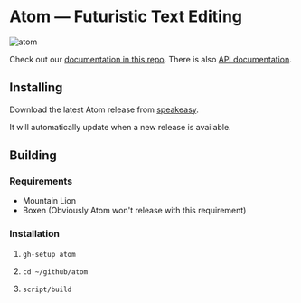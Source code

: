 # Atom — Futuristic Text Editing

![atom](https://s3.amazonaws.com/speakeasy/apps/icons/27/medium/7db16e44-ba57-11e2-8c6f-981faf658e00.png)

Check out our [documentation in this repo](https://github.com/atom/atom/tree/master/docs).
There is also [API documentation](https://atom-docs.githubapp.com/api/index.html).

## Installing

Download the latest Atom release from [speakeasy](https://speakeasy.githubapp.com/apps/27).

It will automatically update when a new release is available.

## Building

### Requirements

  * Mountain Lion
  * Boxen (Obviously Atom won't release with this requirement)

### Installation

  1. `gh-setup atom`

  2. `cd ~/github/atom`

  3. `script/build`
